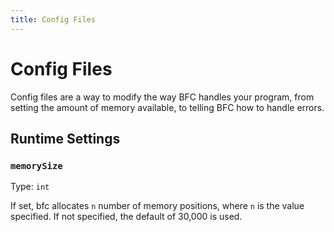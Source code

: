 ```yaml
---
title: Config Files
---
```

# Config Files

Config files are a way to modify the way BFC handles your program, from setting the amount of memory available, to telling BFC how to handle errors.

## Runtime Settings

### `memorySize`

Type: `int`

If set, bfc allocates `n` number of memory positions, where `n` is the value specified. If not specified, the default of 30,000 is used.